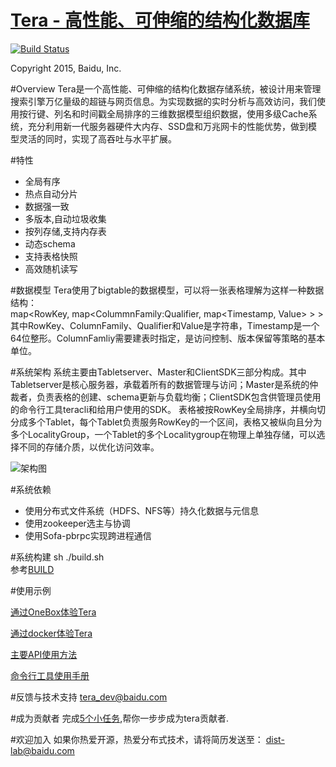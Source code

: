 [Tera - 高性能、可伸缩的结构化数据库](http://github.com/baidu/tera)
====
[![Build Status](https://travis-ci.org/baidu/tera.svg)](https://travis-ci.org/baidu/tera)

Copyright 2015, Baidu, Inc.

#Overview
Tera是一个高性能、可伸缩的结构化数据存储系统，被设计用来管理搜索引擎万亿量级的超链与网页信息。为实现数据的实时分析与高效访问，我们使用按行键、列名和时间戳全局排序的三维数据模型组织数据，使用多级Cache系统，充分利用新一代服务器硬件大内存、SSD盘和万兆网卡的性能优势，做到模型灵活的同时，实现了高吞吐与水平扩展。

#特性
 * 全局有序
 * 热点自动分片
 * 数据强一致
 * 多版本,自动垃圾收集
 * 按列存储,支持内存表
 * 动态schema
 * 支持表格快照
 * 高效随机读写

#数据模型
Tera使用了bigtable的数据模型，可以将一张表格理解为这样一种数据结构：<br>
map\<RowKey, map\<ColummnFamily:Qualifier, map\<Timestamp, Value> > > <br>
其中RowKey、ColumnFamily、Qualifier和Value是字符串，Timestamp是一个64位整形。ColumnFamliy需要建表时指定，是访问控制、版本保留等策略的基本单位。

#系统架构
系统主要由Tabletserver、Master和ClientSDK三部分构成。其中Tabletserver是核心服务器，承载着所有的数据管理与访问；Master是系统的仲裁者，负责表格的创建、schema更新与负载均衡；ClientSDK包含供管理员使用的命令行工具teracli和给用户使用的SDK。
表格被按RowKey全局排序，并横向切分成多个Tablet，每个Tablet负责服务RowKey的一个区间，表格又被纵向且分为多个LocalityGroup，一个Tablet的多个Localitygroup在物理上单独存储，可以选择不同的存储介质，以优化访问效率。

![架构图](https://github.com/baidu/tera/blob/master/resources/images/arch.png?raw=true)

#系统依赖
 * 使用分布式文件系统（HDFS、NFS等）持久化数据与元信息
 * 使用zookeeper选主与协调
 * 使用Sofa-pbrpc实现跨进程通信

#系统构建
sh ./build.sh  
参考[BUILD](https://github.com/baidu/tera/blob/master/BUILD)

#使用示例

[通过OneBox体验Tera](https://github.com/baidu/tera/blob/master/doc/Onebox.md)

[通过docker体验Tera](https://github.com/baidu/tera/blob/master/example/docker)

[主要API使用方法](https://github.com/baidu/tera/wiki/%E4%B8%BB%E8%A6%81API%E4%BD%BF%E7%94%A8%E6%96%B9%E6%B3%95)

[命令行工具使用手册](https://github.com/baidu/tera/blob/master/doc/teracli.md)

#反馈与技术支持
tera_dev@baidu.com

#成为贡献者
完成[5个小任务](https://github.com/baidu/tera/blob/master/doc/to_be_a_contributor.md),帮你一步步成为tera贡献者.

#欢迎加入
如果你热爱开源，热爱分布式技术，请将简历发送至： 
dist-lab@baidu.com

